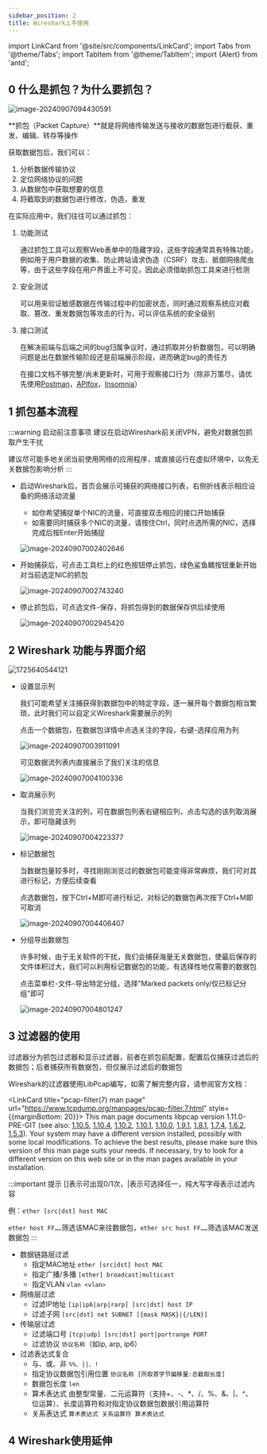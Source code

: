```yaml
---
sidebar_position: 2
title: Wireshark上手使用
---
```

import LinkCard from '@site/src/components/LinkCard';
import Tabs from '@theme/Tabs';
import TabItem from '@theme/TabItem';
import {Alert} from 'antd';



## 0 什么是抓包？为什么要抓包？

![image-20240907094430591](img/image-20240907094430591.png)

**抓包（Packet Capture）**就是将网络传输发送与接收的数据包进行截获、重发、编辑、转存等操作

获取数据包后，我们可以：

1. 分析数据传输协议
2. 定位网络协议的问题
3. 从数据包中获取想要的信息
4. 将截取到的数据包进行修改，伪造，重发

在实际应用中，我们往往可以通过抓包：

1. 功能测试

   通过抓包工具可以观察Web表单中的隐藏字段，这些字段通常具有特殊功能，例如用于用户数据的收集、防止跨站请求伪造（CSRF）攻击、抵御网络爬虫等，由于这些字段在用户界面上不可见，因此必须借助抓包工具来进行检测

2. 安全测试

   可以用来验证敏感数据在传输过程中的加密状态，同时通过观察系统应对截取、篡改、重发数据包等攻击的行为，可以评估系统的安全级别

3. 接口测试

   在解决前端与后端之间的bug归属争议时，通过抓取并分析数据包，可以明确问题是出在数据传输阶段还是前端展示阶段，进而确定bug的责任方

   在接口文档不够完整/尚未更新时，可用于观察接口行为（除非万策尽，请优先使用[Postman](https://www.getpostman.com/downloads/)，[APIfox](https://apifox.com/)，[Insomnia](https://insomnia.rest/)）



## 1 抓包基本流程

:::warning 启动前注意事项
建议在启动Wireshark前关闭VPN，避免对数据包抓取产生干扰

建议尽可能多地关闭当前使用网络的应用程序，或直接运行在虚拟环境中，以免无关数据包影响分析
:::

* 启动Wireshark后，首页会展示可捕获的网络接口列表，右侧折线表示相应设备的网络活动流量

    * 如你希望捕捉单个NIC的流量，可直接双击相应的接口开始捕获
    * 如需要同时捕获多个NIC的流量，请按住Ctrl，同时点选所需的NIC，选择完成后按Enter开始捕捉

  ![image-20240907002402646](img/image-20240907002402646.png)

* 开始捕获后，可点击工具栏上的红色按钮停止抓包，绿色鲨鱼鳍按钮重新开始对当前选定NIC的抓包

  ![image-20240907002743240](img/image-20240907002743240.png)

* 停止抓包后，可点选文件-保存，将抓包得到的数据保存供后续使用

  ![image-20240907002945420](img/image-20240907002945420.png)
  
  

## 2 Wireshark 功能与界面介绍

![1725640544121](img/1725640544121.jpg)

* 设置显示列

  我们可能希望关注捕获得到数据包中的特定字段，逐一展开每个数据包相当繁琐，此时我们可以自定义Wireshark需要展示的列

  点击一个数据包，在数据包详情中点选关注的字段，右键-选择应用为列

  ![image-20240907003911091](img/image-20240907003911091.png)

  可见数据流列表内直接展示了我们关注的信息

  ![image-20240907004100336](img/image-20240907004100336.png)

* 取消展示列

  当我们浏览完关注的列，可在数据包列表右键相应列，点击勾选的该列取消展示，即可隐藏该列

  ![image-20240907004223377](img/image-20240907004223377.png)

* 标记数据包

  当数据包量较多时，寻找刚刚浏览过的数据包可能变得非常麻烦，我们可对其进行标记，方便后续查看

  点选数据包，按下Ctrl+M即可进行标记，对标记的数据包再次按下Ctrl+M即可取消

  ![image-20240907004406407](img/image-20240907004406407.png)

* 分组导出数据包

  许多时候，由于无关软件的干扰，我们会捕获海量无关数据包，使最后保存的文件体积过大，我们可以利用标记数据包的功能，有选择性地仅需要的数据包

  点击菜单栏-文件-导出特定分组，选择"Marked packets only/仅已标记分组"即可

  ![image-20240907004801247](img/image-20240907004801247.png)



## 3 过滤器的使用

过滤器分为抓包过滤器和显示过滤器，前者在抓包前配置，配置后仅捕获过滤后的数据包；后者捕获所有数据包，但仅展示过滤后的数据包

Wireshark的过滤器使用LibPcap编写，如需了解完整内容，请参阅官方文档：

<LinkCard title="pcap-filter(7) man page" url="https://www.tcpdump.org/manpages/pcap-filter.7.html" style={{marginBottom: 20}}>
This man page documents libpcap version 1.11.0-PRE-GIT (see also: [1.10.5](https://www.tcpdump.org/manpages/libpcap-1.10.5/pcap-filter.7.html), [1.10.4](https://www.tcpdump.org/manpages/libpcap-1.10.4/pcap-filter.7.html), [1.10.2](https://www.tcpdump.org/manpages/libpcap-1.10.2/pcap-filter.7.html), [1.10.1](https://www.tcpdump.org/manpages/libpcap-1.10.1/pcap-filter.7.html), [1.10.0](https://www.tcpdump.org/manpages/libpcap-1.10.0/pcap-filter.7.html), [1.9.1](https://www.tcpdump.org/manpages/libpcap-1.9.1/pcap-filter.7.html), [1.8.1](https://www.tcpdump.org/manpages/libpcap-1.8.1/pcap-filter.7.html), [1.7.4](https://www.tcpdump.org/manpages/libpcap-1.7.4/pcap-filter.7.html), [1.6.2](https://www.tcpdump.org/manpages/libpcap-1.6.2/pcap-filter.7.html), [1.5.3](https://www.tcpdump.org/manpages/libpcap-1.5.3/pcap-filter.7.html)).
Your system may have a different version installed, possibly with some local modifications. To achieve the best results, please make sure this version of this man page suits your needs. If necessary, try to look for a different version on this web site or in the man pages available in your installation.
</LinkCard>
<br/>

:::important 提示
[]表示可出现0/1次，|表示可选择任一，纯大写字母表示过滤内容

例：`ether [src|dst] host MAC`

`ether host FF……`筛选该MAC来往数据包，`ether src host FF……`筛选该MAC发送数据包
:::

* 数据链路层过滤
    * 指定MAC地址 `ether [src|dst] host MAC`
    * 指定广播/多播 `[ether] broadcast|multicast`
    * 指定VLAN `vlan <vlan>`
* 网络层过滤
    * 过滤IP地址 `[ip|ip6|arp|rarp] [src|dst] host IP`
    * 过滤子网 `[src|dst] net SUBNET [{mask MASK}|{/LEN}]`
* 传输层过滤
    * 过滤端口号 `[tcp|udp] [src|dst] port|portrange PORT`
    * 过滤协议 `协议名称`（如ip, arp, ip6）
* 过滤表达式复合
    * 与、或、非 `%%、||、!`
    * 指定协议数据包引用位置 `协议名称 [所取首字节偏移量:总截取长度]`
    * 数据包长度 `len`
    * 算术表达式  由整型常量、二元运算符（支持+、-、*、/、%、&、|、^、位运算）、长度运算符和对指定协议数据包数据引用运算符
    * 关系表达式 `算术表达式 关系运算符 算术表达式`



## 4 Wireshark使用延伸

<Alert
message="该部分存在待解决问题"
type="warning"
showIcon
description="本节将列举一些Wireshark实际应用的例子，这些文章还没有完成格式适配，请稍后再来延伸阅读查看吧"
/>
